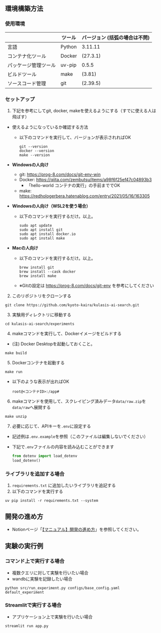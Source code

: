 ## 環境構築方法

### 使用環境

|  | ツール | バージョン (括弧の場合は不問) |
| --- | --- | --- |
| 言語 | Python | 3.11.11 |
| コンテナ化ツール | Docker | (27.3.1) |
| パッケージ管理ツール | uv-pip | 0.5.5 |
| ビルドツール | make | (3.81) |
| ソースコード管理 | git | (2.39.5) |

### セットアップ

1. 下記を参考にしてgit, docker, makeを使えるようにする（すでに使える人は飛ばす）

  - 使えるようになっているか確認する方法
    - 以下のコマンドを実行して、バージョンが表示されればOK

      ```
      git --version
      docker --version
      make --version
      ```

  - **Windowsの人向け**
    - git: https://prog-8.com/docs/git-env-win
    - Docker: https://qiita.com/zembutsu/items/a98f6f25ef47c04893b3
      - 「hello-world コンテナの実行」の手前まででOK
    - make: https://redhologerbera.hatenablog.com/entry/2021/05/16/163305

  - **Windowsの人向け（WSL2を使う場合）**
    - 以下のコマンドを実行するだけ。以上。
      ```
      sudo apt update
      sudo apt install git
      sudo apt install docker.io
      sudo apt install make
      ```

  - **Macの人向け**
    - 以下のコマンドを実行するだけ。以上。

      ```
      brew install git
      brew install --cask docker
      brew install make
      ```
    - ※Gitの設定は https://prog-8.com/docs/git-env を参考にしてください

2. このリポジトリをクローンする

  ```
  git clone https://github.com/kyoto-kaira/kulasis-ai-search.git
  ```
  
3. 実験用ディレクトリに移動する

  ```
  cd kulasis-ai-search/experiments
  ```

4. makeコマンドを実行して、Dockerイメージをビルドする
  - (注) Docker Desktopを起動しておくこと。

  ```
  make build
  ```

5. Dockerコンテナを起動する

  ```
  make run
  ```

  - 以下のような表示が出ればOK

    ```
    root@<コンテナID>:/app#
    ```

6. makeコマンドを使用して、スクレイピング済みデータ`data/raw.zip`を`data/raw`へ展開する

  ```
  make unzip
  ```

7. 必要に応じて、APIキーを`.env`に設定する
  - 記述例は`.env.example`を参照（このファイルは編集しないでください）
  - 下記で`.env`ファイルの内容を読み込むことができます
  
    ```python
    from dotenv import load_dotenv
    load_dotenv()
    ```

### ライブラリを追加する場合

1. `requirements.txt` に追加したいライブラリを追記する
2. 以下のコマンドを実行する

  ```
  uv pip install -r requirements.txt --system
  ```

## 開発の進め方

- Notionページ「[【マニュアル】開発の進め方](https://www.notion.so/kyoto-kaira/156c86ea531e803c8ecde278392df13c?pvs=4)」を参照してください。


## 実験の実行例

### コマンド上で実行する場合

- 複数クエリに対して実験を行いたい場合
- wandbに実験を記録したい場合

```
python src/run_experiment.py configs/base_config.yaml default_experiment
```

### Streamlitで実行する場合

- アプリケーション上で実験を行いたい場合

```
streamlit run app.py
```


